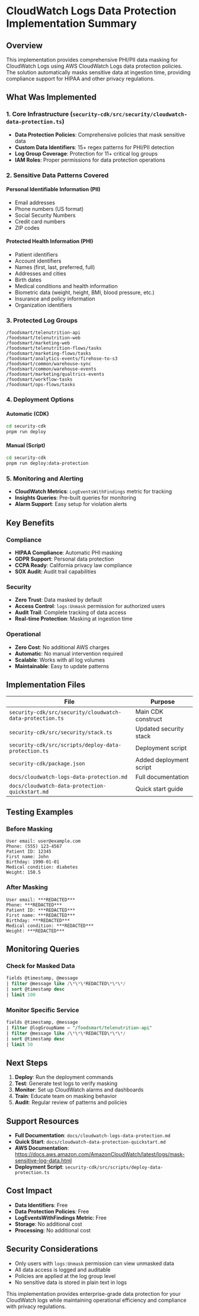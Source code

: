 # CloudWatch Logs Data Protection Implementation Summary

## Overview

This implementation provides comprehensive PHI/PII data masking for CloudWatch Logs using AWS CloudWatch Logs data protection policies. The solution automatically masks sensitive data at ingestion time, providing compliance support for HIPAA and other privacy regulations.

## What Was Implemented

### 1. Core Infrastructure (`security-cdk/src/security/cloudwatch-data-protection.ts`)

- **Data Protection Policies**: Comprehensive policies that mask sensitive data
- **Custom Data Identifiers**: 15+ regex patterns for PHI/PII detection
- **Log Group Coverage**: Protection for 11+ critical log groups
- **IAM Roles**: Proper permissions for data protection operations

### 2. Sensitive Data Patterns Covered

#### Personal Identifiable Information (PII)
- Email addresses
- Phone numbers (US format)
- Social Security Numbers
- Credit card numbers
- ZIP codes

#### Protected Health Information (PHI)
- Patient identifiers
- Account identifiers
- Names (first, last, preferred, full)
- Addresses and cities
- Birth dates
- Medical conditions and health information
- Biometric data (weight, height, BMI, blood pressure, etc.)
- Insurance and policy information
- Organization identifiers

### 3. Protected Log Groups

```
/foodsmart/telenutrition-api
/foodsmart/telenutrition-web
/foodsmart/marketing-web
/foodsmart/telenutrition-flows/tasks
/foodsmart/marketing-flows/tasks
/foodsmart/analytics-events/firehose-to-s3
/foodsmart/common/warehouse-sync
/foodsmart/common/warehouse-events
/foodsmart/marketing/qualtrics-events
/foodsmart/workflow-tasks
/foodsmart/ops-flows/tasks
```

### 4. Deployment Options

#### Automatic (CDK)
```bash
cd security-cdk
pnpm run deploy
```

#### Manual (Script)
```bash
cd security-cdk
pnpm run deploy:data-protection
```

### 5. Monitoring and Alerting

- **CloudWatch Metrics**: `LogEventsWithFindings` metric for tracking
- **Insights Queries**: Pre-built queries for monitoring
- **Alarm Support**: Easy setup for violation alerts

## Key Benefits

### Compliance
- **HIPAA Compliance**: Automatic PHI masking
- **GDPR Support**: Personal data protection
- **CCPA Ready**: California privacy law compliance
- **SOX Audit**: Audit trail capabilities

### Security
- **Zero Trust**: Data masked by default
- **Access Control**: `logs:Unmask` permission for authorized users
- **Audit Trail**: Complete tracking of data access
- **Real-time Protection**: Masking at ingestion time

### Operational
- **Zero Cost**: No additional AWS charges
- **Automatic**: No manual intervention required
- **Scalable**: Works with all log volumes
- **Maintainable**: Easy to update patterns

## Implementation Files

| File | Purpose |
|------|---------|
| `security-cdk/src/security/cloudwatch-data-protection.ts` | Main CDK construct |
| `security-cdk/src/security/stack.ts` | Updated security stack |
| `security-cdk/src/scripts/deploy-data-protection.ts` | Deployment script |
| `security-cdk/package.json` | Added deployment script |
| `docs/cloudwatch-logs-data-protection.md` | Full documentation |
| `docs/cloudwatch-data-protection-quickstart.md` | Quick start guide |

## Testing Examples

### Before Masking
```
User email: user@example.com
Phone: (555) 123-4567
Patient ID: 12345
First name: John
Birthday: 1990-01-01
Medical condition: diabetes
Weight: 150.5
```

### After Masking
```
User email: ***REDACTED***
Phone: ***REDACTED***
Patient ID: ***REDACTED***
First name: ***REDACTED***
Birthday: ***REDACTED***
Medical condition: ***REDACTED***
Weight: ***REDACTED***
```

## Monitoring Queries

### Check for Masked Data
```sql
fields @timestamp, @message
| filter @message like /\*\*\*REDACTED\*\*\*/
| sort @timestamp desc
| limit 100
```

### Monitor Specific Service
```sql
fields @timestamp, @message
| filter @logGroupName = "/foodsmart/telenutrition-api"
| filter @message like /\*\*\*REDACTED\*\*\*/
| sort @timestamp desc
| limit 50
```

## Next Steps

1. **Deploy**: Run the deployment commands
2. **Test**: Generate test logs to verify masking
3. **Monitor**: Set up CloudWatch alarms and dashboards
4. **Train**: Educate team on masking behavior
5. **Audit**: Regular review of patterns and policies

## Support Resources

- **Full Documentation**: `docs/cloudwatch-logs-data-protection.md`
- **Quick Start**: `docs/cloudwatch-data-protection-quickstart.md`
- **AWS Documentation**: https://docs.aws.amazon.com/AmazonCloudWatch/latest/logs/mask-sensitive-log-data.html
- **Deployment Script**: `security-cdk/src/scripts/deploy-data-protection.ts`

## Cost Impact

- **Data Identifiers**: Free
- **Data Protection Policies**: Free
- **LogEventsWithFindings Metric**: Free
- **Storage**: No additional cost
- **Processing**: No additional cost

## Security Considerations

- Only users with `logs:Unmask` permission can view unmasked data
- All data access is logged and auditable
- Policies are applied at the log group level
- No sensitive data is stored in plain text in logs

This implementation provides enterprise-grade data protection for your CloudWatch logs while maintaining operational efficiency and compliance with privacy regulations. 